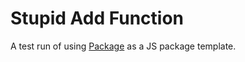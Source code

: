 # Stupid Add Function

A test run of using [Package](https://github.com/colinmeinke/package) as a JS
package template.
